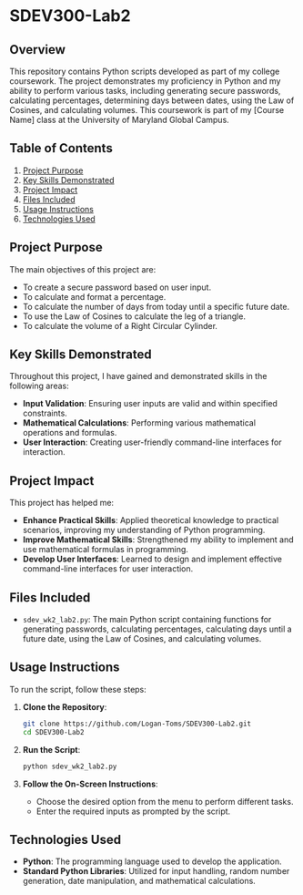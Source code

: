 # SDEV300-Lab2

## Overview
This repository contains Python scripts developed as part of my college coursework. The project demonstrates my proficiency in Python and my ability to perform various tasks, including generating secure passwords, calculating percentages, determining days between dates, using the Law of Cosines, and calculating volumes. This coursework is part of my [Course Name] class at the University of Maryland Global Campus.

## Table of Contents
1. [Project Purpose](#project-purpose)
2. [Key Skills Demonstrated](#key-skills-demonstrated)
3. [Project Impact](#project-impact)
4. [Files Included](#files-included)
5. [Usage Instructions](#usage-instructions)
6. [Technologies Used](#technologies-used)

## Project Purpose
The main objectives of this project are:
- To create a secure password based on user input.
- To calculate and format a percentage.
- To calculate the number of days from today until a specific future date.
- To use the Law of Cosines to calculate the leg of a triangle.
- To calculate the volume of a Right Circular Cylinder.

## Key Skills Demonstrated
Throughout this project, I have gained and demonstrated skills in the following areas:
- **Input Validation**: Ensuring user inputs are valid and within specified constraints.
- **Mathematical Calculations**: Performing various mathematical operations and formulas.
- **User Interaction**: Creating user-friendly command-line interfaces for interaction.

## Project Impact
This project has helped me:
- **Enhance Practical Skills**: Applied theoretical knowledge to practical scenarios, improving my understanding of Python programming.
- **Improve Mathematical Skills**: Strengthened my ability to implement and use mathematical formulas in programming.
- **Develop User Interfaces**: Learned to design and implement effective command-line interfaces for user interaction.

## Files Included
- `sdev_wk2_lab2.py`: The main Python script containing functions for generating passwords, calculating percentages, calculating days until a future date, using the Law of Cosines, and calculating volumes.

## Usage Instructions
To run the script, follow these steps:

1. **Clone the Repository**:
    ```bash
    git clone https://github.com/Logan-Toms/SDEV300-Lab2.git
    cd SDEV300-Lab2
    ```

2. **Run the Script**:
    ```bash
    python sdev_wk2_lab2.py
    ```

3. **Follow the On-Screen Instructions**:
    - Choose the desired option from the menu to perform different tasks.
    - Enter the required inputs as prompted by the script.

## Technologies Used
- **Python**: The programming language used to develop the application.
- **Standard Python Libraries**: Utilized for input handling, random number generation, date manipulation, and mathematical calculations.

